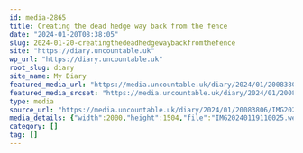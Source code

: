 ```yaml
---
id: media-2865
title: Creating the dead hedge way back from the fence
date: "2024-01-20T08:38:05"
slug: 2024-01-20-creatingthedeadhedgewaybackfromthefence
site: "https://diary.uncountable.uk"
wp_url: "https://diary.uncountable.uk"
root_slug: diary
site_name: My Diary
featured_media_url: "https://media.uncountable.uk/diary/2024/01/20083806/IMG20240119110025.webp"
featured_media_srcset: "https://media.uncountable.uk/diary/2024/01/20083806/IMG20240119110025-300x226.webp 300w, https://media.uncountable.uk/diary/2024/01/20083806/IMG20240119110025-1024x770.webp 1024w, https://media.uncountable.uk/diary/2024/01/20083806/IMG20240119110025-150x150.webp 150w, https://media.uncountable.uk/diary/2024/01/20083806/IMG20240119110025-640x481.webp 640w, https://media.uncountable.uk/diary/2024/01/20083806/IMG20240119110025.webp 2000w"
type: media
source_url: "https://media.uncountable.uk/diary/2024/01/20083806/IMG20240119110025.webp"
media_details: {"width":2000,"height":1504,"file":"IMG20240119110025.webp","filesize":241506,"sizes":{"medium":{"file":"IMG20240119110025-300x226.webp","width":300,"height":226,"filesize":29338,"mime_type":"image/webp","source_url":"https://media.uncountable.uk/diary/2024/01/20083806/IMG20240119110025-300x226.webp"},"large":{"file":"IMG20240119110025-1024x770.webp","width":1024,"height":770,"filesize":315202,"mime_type":"image/webp","source_url":"https://media.uncountable.uk/diary/2024/01/20083806/IMG20240119110025-1024x770.webp"},"thumbnail":{"file":"IMG20240119110025-150x150.webp","width":150,"height":150,"filesize":10010,"mime_type":"image/webp","source_url":"https://media.uncountable.uk/diary/2024/01/20083806/IMG20240119110025-150x150.webp"},"mobwidth":{"file":"IMG20240119110025-640x481.webp","width":640,"height":481,"filesize":128562,"mime_type":"image/webp","source_url":"https://media.uncountable.uk/diary/2024/01/20083806/IMG20240119110025-640x481.webp"},"full":{"file":"IMG20240119110025.webp","width":2000,"height":1504,"mime_type":"image/webp","source_url":"https://media.uncountable.uk/diary/2024/01/20083806/IMG20240119110025.webp"}},"image_meta":{"aperture":"0","credit":"","camera":"","caption":"","created_timestamp":"0","copyright":"","focal_length":"0","iso":"0","shutter_speed":"0","title":"","orientation":"0","keywords":[]}}
category: []
tag: []
---
```


